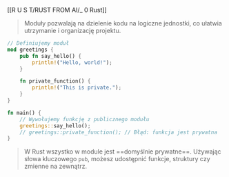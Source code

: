 [[R U S T/RUST FROM AI/_ 0 Rust]]


> Moduły pozwalają na dzielenie kodu na logiczne jednostki, co ułatwia utrzymanie i organizację projektu.

```rust
// Definiujemy moduł
mod greetings {
    pub fn say_hello() {
        println!("Hello, world!");
    }

    fn private_function() {
        println!("This is private.");
    }
}

fn main() {
    // Wywołujemy funkcję z publicznego modułu
    greetings::say_hello();
    // greetings::private_function(); // Błąd: funkcja jest prywatna
}

```

> W Rust wszystko w module jest ==domyślnie prywatne==. 
> Używając słowa kluczowego `pub`, możesz udostępnić funkcje, struktury czy zmienne na zewnątrz.






